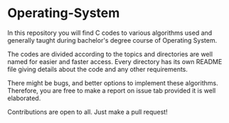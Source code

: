 # Operating-System

In this repository you will find C codes to various algorithms used and generally taught during bachelor's degree course of Operating System.

The codes are divided according to the topics and directories are well named for easier and faster access. Every directory has its own README file giving details about the code and any other requirements.

There might be bugs, and better options to implement these algorithms. Therefore, you are free to make a report on issue tab provided it is well elaborated.

Contributions are open to all. Just make a pull request!
